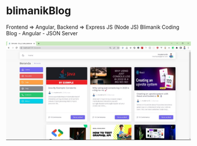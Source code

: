 # blimanikBlog
 Frontend => Angular,
 Backend  => Express JS (Node JS)
 Blimanik Coding Blog - Angular - JSON Server

![ss1](ss1.jpg)
